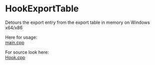 # HookExportTable
Detours the export entry from the export table in memory on Windows x64/x86

Here for usage: <br>
<a href="https://github.com/Speedi13/HookExportTable/blob/master/main.cpp">main.cpp</a> 


For source look here: <br>
<a href="https://github.com/Speedi13/HookExportTable/blob/master/Hook.cpp">Hook.cpp</a> 
